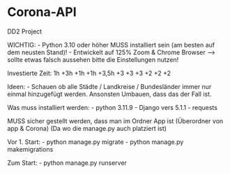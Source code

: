 # Corona-API
DD2 Project

WICHTIG:
    - Python 3.10 oder höher MUSS installiert sein (am besten auf dem neusten Stand)!
    - Entwickelt auf 125% Zoom & Chrome Browser --> sollte etwas falsch aussehen bitte die Einstellungen nutzen!

Investierte Zeit:
    1h
    +3h
    +1h
    +1h
    +3,5h
    +3
    +3
    +3
    +2
    +2
    +2

Ideen:
    - Schauen ob alle Städte / Landkreise / Bundesländer immer nur einmal hinzugefügt werden. Ansonsten Umbauen, dass das der Fall ist.


Was muss installiert werden:
    - python 3.11.9
    - Django vers 5.1.1
    - requests

MUSS sicher gestellt werden, dass man im Ordner App ist (Überordner von app & Corona) (Da wo die manage.py auch platziert ist)

Vor 1. Start:
    - python manage.py migrate
    - python manage.py makemigrations

Zum Start:
    - python manage.py runserver
